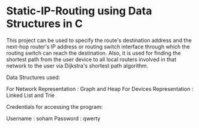 # Static-IP-Routing using Data Structures in C

This project can be used to specify the route's destination address and the next-hop router's IP address or routing switch interface through which the routing switch can reach the destination. Also, it is used for finding the shortest path from the user device to all local routers involved in that network to the user via Dijkstra's shortest path algorithm.

Data Structures used:

For Network Representation : Graph and Heap 
For Devices Representation : Linked List and Trie

Credentials for accessing the program:

Username : soham 
Password : qwerty
